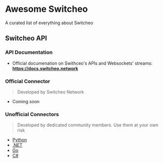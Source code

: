 # Awesome Switcheo

A curated list of everything about Switcheo

## Switcheo API
### API Documentation
+ Official documenation on Swithceo's APIs and Websockets' streams: **https://docs.switcheo.network**

### Official Connector
> Developed by Switcheo Network
+ Coming soon

### Unofficial Connectors
> Developed by dedicated community members. Use them at your own risk
+ [Python](https://github.com/KeithSSmith/switcheo-python)
+ [.NET](https://github.com/Zaliro/Switcheo.Net)
+ [Go](https://github.com/O3Labs/switcheo-go)
+ [C#](https://github.com/CityOfZion/NeoModules/)